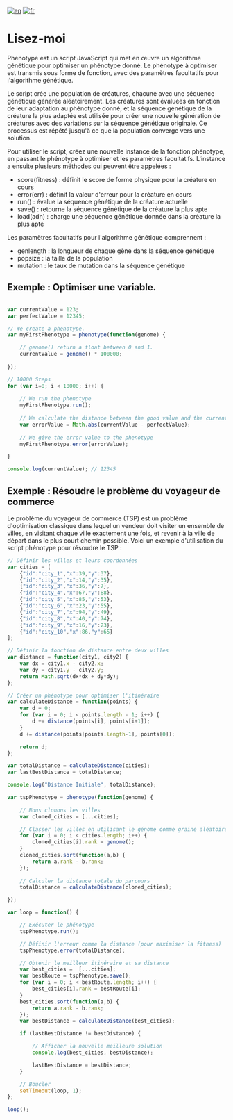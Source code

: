 [![en](https://img.shields.io/badge/lang-en-red.svg)](https://github.com/alexandrebaux/phenotype/blob/master/README.md)
[![fr](https://img.shields.io/badge/lang-fr-green.svg)](https://github.com/alexandrebaux/phenotype/blob/master/README.fr.md)


# Lisez-moi

Phenotype est un script JavaScript qui met en œuvre un algorithme génétique pour optimiser un phénotype donné. Le phénotype à optimiser est transmis sous forme de fonction, avec des paramètres facultatifs pour l'algorithme génétique.

Le script crée une population de créatures, chacune avec une séquence génétique générée aléatoirement. Les créatures sont évaluées en fonction de leur adaptation au phénotype donné, et la séquence génétique de la créature la plus adaptée est utilisée pour créer une nouvelle génération de créatures avec des variations sur la séquence génétique originale. Ce processus est répété jusqu'à ce que la population converge vers une solution.

Pour utiliser le script, créez une nouvelle instance de la fonction phénotype, en passant le phénotype à optimiser et les paramètres facultatifs. L'instance a ensuite plusieurs méthodes qui peuvent être appelées :

- score(fitness) : définit le score de forme physique pour la créature en cours
- error(err) : définit la valeur d'erreur pour la créature en cours
- run() : évalue la séquence génétique de la créature actuelle
- save() : retourne la séquence génétique de la créature la plus apte
- load(adn) : charge une séquence génétique donnée dans la créature la plus apte

Les paramètres facultatifs pour l'algorithme génétique comprennent :

- genlength : la longueur de chaque gène dans la séquence génétique
- popsize : la taille de la population
- mutation : le taux de mutation dans la séquence génétique

## Exemple : Optimiser une variable.

```javascript

var currentValue = 123; 
var perfectValue = 12345;

// We create a phenotype.
var myFirstPhenotype = phenotype(function(genome) {

    // genome() return a float between 0 and 1.
    currentValue = genome() * 100000; 
 
});

// 10000 Steps 
for (var i=0; i < 10000; i++) {
    
    // We run the phenotype
    myFirstPhenotype.run();
    
    // We calculate the distance between the good value and the current value
    var errorValue = Math.abs(currentValue - perfectValue);
    
    // We give the error value to the phenotype
    myFirstPhenotype.error(errorValue);    

}

console.log(currentValue); // 12345
```

## Exemple : Résoudre le problème du voyageur de commerce

Le problème du voyageur de commerce (TSP) est un problème d'optimisation classique dans lequel un vendeur doit visiter un ensemble de villes, en visitant chaque ville exactement une fois, et revenir à la ville de départ dans le plus court chemin possible. Voici un exemple d'utilisation du script phénotype pour résoudre le TSP :

```javascript
// Définir les villes et leurs coordonnées
var cities = [
    {"id":"city_1","x":39,"y":37},
    {"id":"city_2","x":14,"y":35},
    {"id":"city_3","x":36,"y":7},
    {"id":"city_4","x":67,"y":88},
    {"id":"city_5","x":85,"y":53},
    {"id":"city_6","x":23,"y":55},
    {"id":"city_7","x":94,"y":49},
    {"id":"city_8","x":40,"y":74},
    {"id":"city_9","x":16,"y":23},
    {"id":"city_10","x":86,"y":65}
];

// Définir la fonction de distance entre deux villes
var distance = function(city1, city2) {
    var dx = city1.x - city2.x;
    var dy = city1.y - city2.y;
    return Math.sqrt(dx*dx + dy*dy);
};

// Créer un phénotype pour optimiser l'itinéraire
var calculateDistance = function(points) {
    var d = 0;
    for (var i = 0; i < points.length - 1; i++) {
        d += distance(points[i], points[i+1]);
    }
    d += distance(points[points.length-1], points[0]);

    return d;
};

var totalDistance = calculateDistance(cities);
var lastBestDistance = totalDistance;

console.log("Distance Initiale", totalDistance);

var tspPhenotype = phenotype(function(genome) {
    
    // Nous clonons les villes
    var cloned_cities = [...cities];

    // Classer les villes en utilisant le génome comme graine aléatoire
    for (var i = 0; i < cities.length; i++) {
        cloned_cities[i].rank = genome();
    }
    cloned_cities.sort(function(a,b) {
        return a.rank - b.rank;
    });
    
    // Calculer la distance totale du parcours
    totalDistance = calculateDistance(cloned_cities);

});

var loop = function() {

    // Exécuter le phénotype 
    tspPhenotype.run();

    // Définir l'erreur comme la distance (pour maximiser la fitness)
    tspPhenotype.error(totalDistance);

    // Obtenir le meilleur itinéraire et sa distance
    var best_cities =  [...cities];
    var bestRoute = tspPhenotype.save();
    for (var i = 0; i < bestRoute.length; i++) {
        best_cities[i].rank = bestRoute[i];   
    }
    best_cities.sort(function(a,b) {
        return a.rank - b.rank;
    });
    var bestDistance = calculateDistance(best_cities);

    if (lastBestDistance != bestDistance) {

        // Afficher la nouvelle meilleure solution
        console.log(best_cities, bestDistance);

        lastBestDistance = bestDistance;
    }

    // Boucler
    setTimeout(loop, 1);
};

loop();

```
